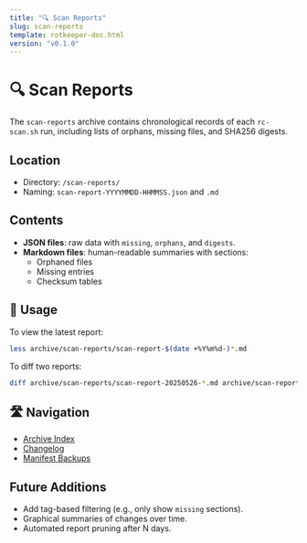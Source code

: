 ```yaml
---
title: "🔍 Scan Reports"
slug: scan-reports
template: rotkeeper-doc.html
version: "v0.1.0"
---
```

<!-- asset-meta:
     name:        "scan-reports.md"
     version:     "v0.1.0"
     description: "Archive of historical scan outputs and SHA256 digests"
     author:      "Rotkeeper Ritual Council"
-->

# 🔍 Scan Reports

<!-- The council’s ledger of all scan report artifacts -->

The `scan-reports` archive contains chronological records of each `rc-scan.sh` run, including lists of orphans, missing files, and SHA256 digests.

## Location

- Directory: `/scan-reports/`
- Naming: `scan-report-YYYYMMDD-HHMMSS.json` and `.md`

## Contents

- **JSON files**: raw data with `missing`, `orphans`, and `digests`.
- **Markdown files**: human-readable summaries with sections:
  - Orphaned files
  - Missing entries
  - Checksum tables

## 🧭 Usage

<!-- How to browse the archived scan reports -->

To view the latest report:

```bash
less archive/scan-reports/scan-report-$(date +%Y%m%d-)*.md
```

To diff two reports:

```bash
diff archive/scan-reports/scan-report-20250526-*.md archive/scan-reports/scan-report-20250527-*.md
```

## 🛣️ Navigation

<!-- Quick links within Archive -->
- [Archive Index](index.html)
- [Changelog](CHANGELOG.html)
- [Manifest Backups](manifests.html)

## Future Additions

<!-- Aspirational rites for scan reports -->
- Add tag-based filtering (e.g., only show `missing` sections).
- Graphical summaries of changes over time.
- Automated report pruning after N days.
